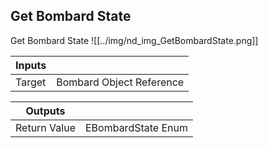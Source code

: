 ## Get Bombard State
Get Bombard State
![[../img/nd_img_GetBombardState.png]]

|Inputs||
|--|--|
| Target | Bombard Object Reference |

|Outputs||
|--|--|
| Return Value | EBombardState Enum |
